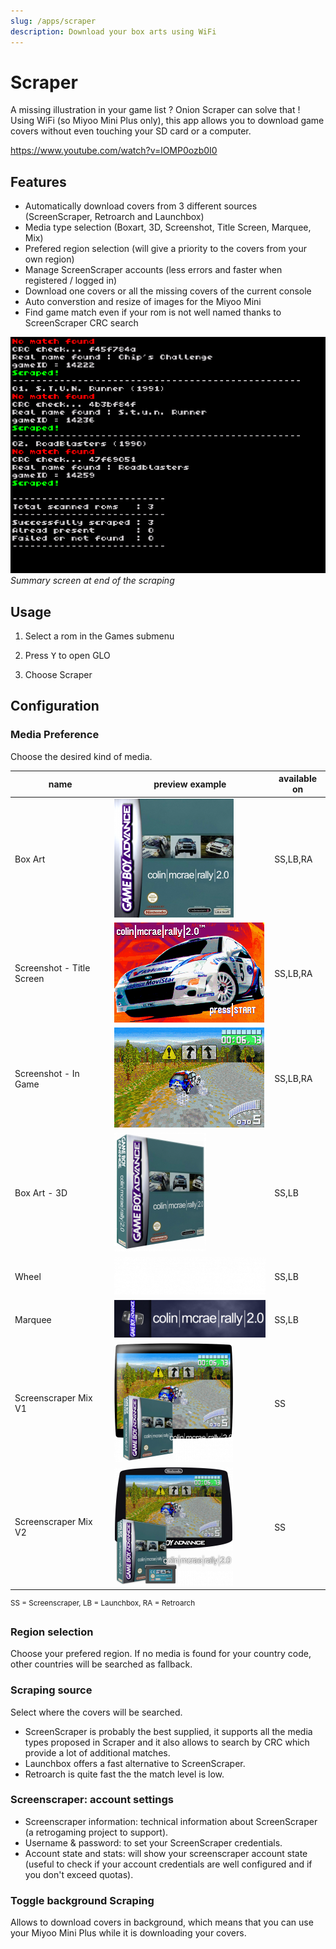 ```yaml
---
slug: /apps/scraper
description: Download your box arts using WiFi
---
```


# Scraper

A missing illustration in your game list ? Onion Scraper can solve that !
Using WiFi (so Miyoo Mini Plus only), this app allows you to download game covers without even touching your SD card or a computer.  

https://www.youtube.com/watch?v=lOMP0ozb0I0

## Features

- Automatically download covers from 3 different sources (ScreenScraper, Retroarch and Launchbox)
- Media type selection (Boxart, 3D, Screenshot, Title Screen, Marquee, Mix)
- Prefered region selection (will give a priority to the covers from your own region)
- Manage ScreenScraper accounts (less errors and faster when registered / logged in)
- Download one covers or all the missing covers of the current console
- Auto converstion and resize of images for the Miyoo Mini
- Find game match even if your rom is not well named thanks to ScreenScraper CRC search


![](./assets/scraper.png)<br /> *Summary screen at end of the scraping*

## Usage

1. Select a rom in the Games submenu

2. Press <kbd>Y</kbd> to open GLO

3. Choose Scraper



## Configuration


### Media Preference
Choose the desired kind of media.


| name        | preview example                                   |   available on   |
| ------------------------- | ----------------------------------- | ---------------- |
| Box Art                   |![](./assets/scraper_2dbox.png)      | SS,LB,RA         |
| Screenshot - Title Screen |![](./assets/scraper_screentitle.png)| SS,LB,RA         |
| Screenshot - In Game      |![](./assets/scraper_screenshot.png) | SS,LB,RA         |
| Box Art - 3D              |![](./assets/scraper_3dbox.png)      | SS,LB            |
| Wheel                     |![](./assets/scraper_wheel.png)      | SS,LB            |
| Marquee                   |![](./assets/scraper_marquee.png)    | SS,LB            |
| Screenscraper Mix V1      |![](./assets/scraper_mix1.png)       | SS               |
| Screenscraper Mix V2      |![](./assets/scraper_mix2.png)       | SS               |

<sup>SS = Screenscraper, LB = Launchbox, RA = Retroarch</sup>


### Region selection
Choose your prefered region. If no media is found for your country code, other countries will be searched as fallback.



### Scraping source
Select where the covers will be searched.
- ScreenScraper is probably the best supplied, it supports all the media types proposed in Scraper and it also allows to search by CRC which provide a lot of additional matches.
- Launchbox offers a fast alternative to ScreenScraper.
- Retroarch is quite fast the the match level is low.

### Screenscraper: account settings

- Screenscraper information: technical information about ScreenScraper (a retrogaming project to support).
- Username & password: to set your ScreenScraper credentials.
- Account state and stats: will show your screenscraper account state  (useful to check if your account credentials are well configured and if you don't exceed quotas).

### Toggle background Scraping

Allows to download covers in background, which means that you can use your Miyoo Mini Plus while it is downloading your covers.






